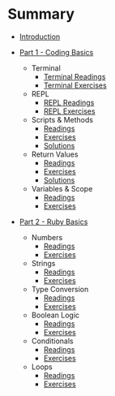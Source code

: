 # Summary

* [Introduction](README.md)

* [Part 1 - Coding Basics](part1/part1.md)
  * Terminal
    * [Terminal Readings](part1/terminal_readings.md)
    * [Terminal Exercises](part1/terminal_exercises.md)
  * REPL
    * [REPL Readings](part1/repl_readings.md)
    * [REPL Exercises](part1/repl_exercises.md)
  * Scripts & Methods
    * [Readings](part1/scripts_and_methods_readings.md)
    * [Exercises](part1/scripts_and_methods_exercises.md)
    * [Solutions](part1/scripts_and_methods_solutions.md)
  * Return Values
    * [Readings](part1/return_readings.md)
    * [Exercises](part1/return_exercises.md)
    * [Solutions](part1/return_solutions.md)
  * Variables & Scope
    * [Readings](part1/variables_and_scope_readings.md)
    * [Exercises](part1/variables_and_scope_exercises.md)

* [Part 2 - Ruby Basics](part2/part2.md)
  * Numbers
    * [Readings](part2/numbers_readings.md)
    * [Exercises](part2/numbers_exercises.md)
  * Strings
    * [Readings](part2/strings_readings.md)
    * [Exercises](part2/strings_exercises.md)
  * Type Conversion
    * [Readings](part2/type_conversion_readings.md)
    * [Exercises](part2/type_conversion_exercises.md)
  * Boolean Logic
    * [Readings](part2/boolean_logic_readings.md)
    * [Exercises](part2/boolean_logic_exercises.md)
  * Conditionals
    * [Readings](part2/conditionals_readings.md)
    * [Exercises](part2/conditionals_exercises.md)
  * Loops
    * [Readings](part2/loops_readings.md)
    * [Exercises](part2/loops_exercises.md)
